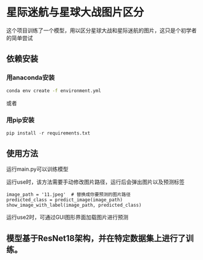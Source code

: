 # 星际迷航与星球大战图片区分
这个项目训练了一个模型，用以区分星球大战和星际迷航的图片，这只是个初学者的简单尝试
## 依赖安装
### 用anaconda安装
```bash
conda env create -f environment.yml
```
或者
### 用pip安装
```python
pip install -r requirements.txt
```
## 使用方法
运行main.py可以训练模型

运行use时，该方法需要手动修改图片路径，运行后会弹出图片以及预测标签
```
image_path = '11.jpeg'  # 替换成你要预测的图片路径
predicted_class = predict_image(image_path)
show_image_with_label(image_path, predicted_class)
```

运行use2时，可通过GUI图形界面加载图片进行预测


## 模型基于ResNet18架构，并在特定数据集上进行了训练。


